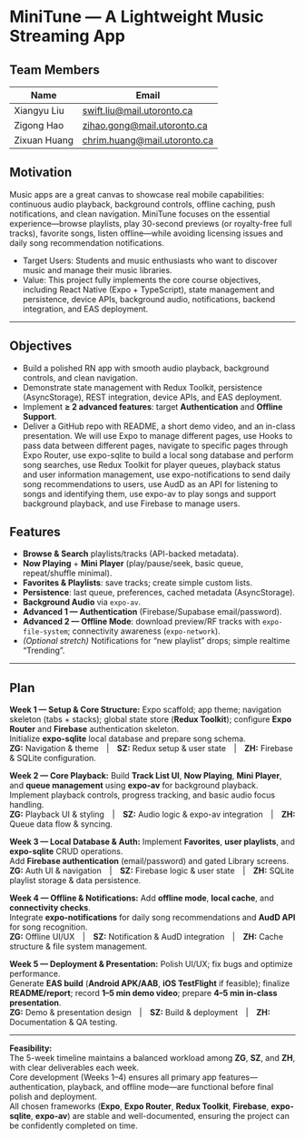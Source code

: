 # MiniTune — A Lightweight Music Streaming App

## Team Members
| Name           | Email                        |
|----------------|------------------------------|
| Xiangyu Liu    | swift.liu@mail.utoronto.ca   |
| Zigong Hao     | zihao.gong@mail.utoronto.ca  |
| Zixuan Huang   | chrim.huang@mail.utoronto.ca |

## Motivation
Music apps are a great canvas to showcase real mobile capabilities: continuous audio playback, background controls, offline caching, push notifications, and clean navigation. MiniTune focuses on the essential experience—browse playlists, play 30-second previews (or royalty-free full tracks), favorite songs, listen offline—while avoiding licensing issues and daily song recommendation notifications.
- Target Users: Students and music enthusiasts who want to discover music and manage their music libraries.
- Value: This project fully implements the core course objectives, including React Native (Expo + TypeScript), state management and persistence, device APIs, background audio, notifications, backend integration, and EAS deployment.
---
## Objectives
- Build a polished RN app with smooth audio playback, background controls, and clean navigation.
- Demonstrate state management with Redux Toolkit, persistence (AsyncStorage), REST integration, device APIs, and EAS deployment.
- Implement **≥ 2 advanced features**: target **Authentication** and **Offline Support**.
- Deliver a GitHub repo with README, a short demo video, and an in-class presentation.
We will use Expo to manage different pages, use Hooks to pass data between different pages, navigate to specific pages through Expo Router, use expo-sqlite to build a local song database and perform song searches, use Redux Toolkit for player queues, playback status and user information management, use expo-notifications to send daily song recommendations to users, use AudD as an API for listening to songs and identifying them, use expo-av to play songs and support background playback, and use Firebase to manage users.
## Features
- **Browse & Search** playlists/tracks (API-backed metadata).
- **Now Playing** + **Mini Player** (play/pause/seek, basic queue, repeat/shuffle minimal).
- **Favorites & Playlists**: save tracks; create simple custom lists.
- **Persistence**: last queue, preferences, cached metadata (AsyncStorage).
- **Background Audio** via `expo-av`.
- **Advanced 1 — Authentication** (Firebase/Supabase email/password).
- **Advanced 2 — Offline Mode**: download preview/RF tracks with `expo-file-system`; connectivity awareness (`expo-network`).
- *(Optional stretch)* Notifications for “new playlist” drops; simple realtime “Trending”.
---
## **Plan**

**Week 1 — Setup & Core Structure:** Expo scaffold; app theme; navigation skeleton (tabs + stacks); global state store (**Redux Toolkit**); configure **Expo Router** and **Firebase** authentication skeleton.  
Initialize **expo-sqlite** local database and prepare song schema.  
**ZG:** Navigation & theme | **SZ:** Redux setup & user state | **ZH:** Firebase & SQLite configuration.  

**Week 2 — Core Playback:** Build **Track List UI**, **Now Playing**, **Mini Player**, and **queue management** using **expo-av** for background playback.  
Implement playback controls, progress tracking, and basic audio focus handling.  
**ZG:** Playback UI & styling | **SZ:** Audio logic & expo-av integration | **ZH:** Queue data flow & syncing.  

**Week 3 — Local Database & Auth:** Implement **Favorites**, **user playlists**, and **expo-sqlite** CRUD operations.  
Add **Firebase authentication** (email/password) and gated Library screens.  
**ZG:** Auth UI & navigation | **SZ:** Firebase logic & user state | **ZH:** SQLite playlist storage & data persistence.  

**Week 4 — Offline & Notifications:** Add **offline mode**, **local cache**, and **connectivity checks**.  
Integrate **expo-notifications** for daily song recommendations and **AudD API** for song recognition.  
**ZG:** Offline UI/UX | **SZ:** Notification & AudD integration | **ZH:** Cache structure & file system management.  

**Week 5 — Deployment & Presentation:** Polish UI/UX; fix bugs and optimize performance.  
Generate **EAS build** (**Android APK/AAB**, **iOS TestFlight** if feasible); finalize **README/report**; record **1–5 min demo video**; prepare **4–5 min in-class presentation**.  
**ZG:** Demo & presentation design | **SZ:** Build & deployment | **ZH:** Documentation & QA testing.  

---

**Feasibility:**  
The 5-week timeline maintains a balanced workload among **ZG**, **SZ**, and **ZH**, with clear deliverables each week.  
Core development (Weeks 1–4) ensures all primary app features—authentication, playback, and offline mode—are functional before final polish and deployment.  
All chosen frameworks (**Expo**, **Expo Router**, **Redux Toolkit**, **Firebase**, **expo-sqlite**, **expo-av**) are stable and well-documented, ensuring the project can be confidently completed on time.



